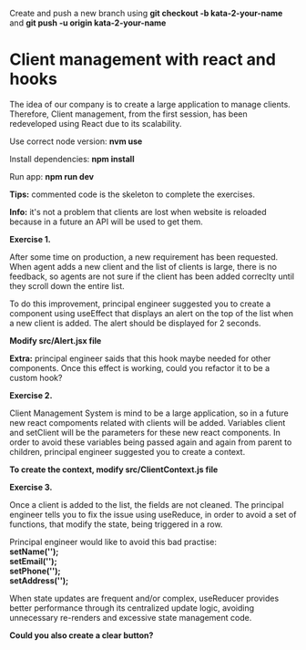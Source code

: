 Create and push a new branch using **git checkout -b kata-2-your-name** and **git push -u origin kata-2-your-name**

# **Client management with react and hooks**

The idea of our company is to create a large application to manage clients. Therefore, Client management, from the first session, has been redeveloped using React due to its scalability.

Use correct node version: **nvm use**

Install dependencies: **npm install**

Run app: **npm run dev**

**Tips:** commented code is the skeleton to complete the exercises.

**Info:** it's not a problem that clients are lost when website is reloaded because in a future an API will be used to get them.

**Exercise 1.**

After some time on production, a new requirement has been requested. When agent adds a new client and the list of clients is large, there is no feedback, so agents are not sure if the client has been added correclty until they scroll down the entire list.

To do this improvement, principal engineer suggested you to create a component using useEffect that displays an alert on the top of the list when a new client is added. The alert should be displayed for 2 seconds.

**Modify src/Alert.jsx file**

**Extra:** principal engineer saids that this hook maybe needed for other components. Once this effect is working, could you refactor it to be a custom hook?

**Exercise 2.**

Client Management System is mind to be a large application, so in a future new react compoments related with clients will be added. Variables client and setClient will be the parameters for these new react components. In order to avoid these variables being passed again and again from parent to children, principal engineer suggested you to create a context.

**To create the context, modify src/ClientContext.js file**

**Exercise 3.**

Once a client is added to the list, the fields are not cleaned. The principal engineer tells you to fix the issue using useReduce, in order to avoid a set of functions, that modify the state, being triggered in a row.

Principal engineer would like to avoid this bad practise:<br />
**setName(''); <br />
setEmail(''); <br />
setPhone(''); <br />
setAddress(''); <br />**

When state updates are frequent and/or complex, useReducer provides better performance through its centralized update logic, avoiding unnecessary re-renders and excessive state management code.

**Could you also create a clear button?**

